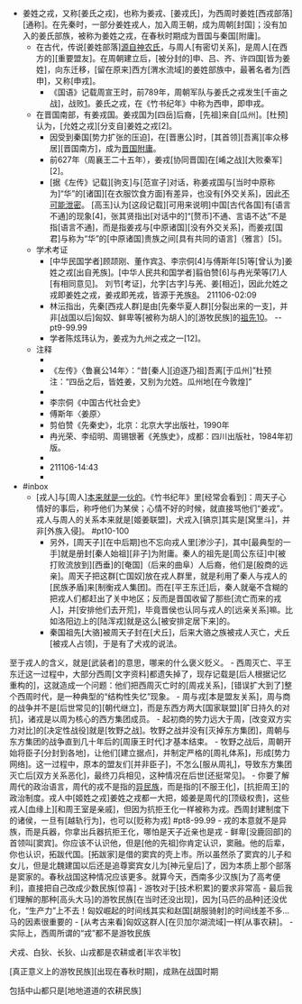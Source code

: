 - 姜姓之戎，又称[姜氏之戎]，也称为姜戎、[姜戎氏]，为西周时姜姓[西戎部落][通称]。在先秦时，一部分姜姓戎人，加入周王朝，成为周朝[封国]；没有加入的姜氏部族，被称为姜姓之戎，在春秋时期成为晋国与秦国[附庸]。
    - 在古代，传说[姜姓部落][源自神农氏]([[神农氏]])，与周人[有密切关系]，是周人[在西方的][重要盟友]。在周朝建立后，[被分封的]申、吕、齐、许四国[皆为姜姓]，向东迁移，[留在原来]西方[渭水流域]的姜姓部族中，最著名者为[西申]，又称[申戎]。
        - 《国语》记载周宣王时，前789年，周朝军队与姜氏之戎发生[千亩之战]，战败[1](((_L-8GJJB1)))。姜氏之戎，在《竹书纪年》中称为西申，即申戎。
    - 在晋国南部，有姜戎国。姜戎国为[四岳]后裔，[先祖]来自[瓜州]。[杜预]认为，[允姓之戎][分支自]姜姓之戎[2]。
        - 因受到秦国[势力扩张的压迫]，在[晋惠公]时，[其首领][吾离][率众移居][晋国南方]，成为[晋国附庸][1]。
        - 前627年（周襄王二十五年），姜戎[协同晋国]在[崤之战][大败秦军][2]。
        - [据《左传》记载][驹支]与[范宣子]对话，称姜戎国与[当时中原称为]“华”的[诸国][在衣服饮食方面]有差异，也没有[外交关系]，因此[不可能泄密][3]。
[高玉]认为[这段记载][可用来说明]中国[古代各国]有[语言不通]的现象[4]，张其贤指出[对话中的]“[赘币]不通、言语不达”不是指[语言不通]，而是指姜戎与[中原诸国][没有外交关系]，而姜戎[国君]与称为“华”的[中原诸国]贵族之间[具有共同的语言]（雅言）[5]。
    - 学术考证
        - [中华民国学者]顾颉刚、董作宾[3](((C07oNnkWa)))、李宗侗[4]与傅斯年[5]等[曾认为]姜姓之戎[出自羌族]。[中华人民共和国学者]翦伯赞[6]与冉光荣等[7]人[有相同意见]。
刘节[考证]，允字[古字]与羌、姜[相近]，因此允姓之戎即姜姓之戎，姜戎即羌戎，皆源于羌族[8]。
211106-02:09
        - 林沄指出，先秦[西戎人群]是由[先秦华夏人群][分裂出来的一支]，并非[战国以后]匈奴、鲜卑等[被称为胡人]的[游牧民族]的[祖先][9][10](((VRvXVhFth)))。 -- pt9-99.99
        - 学者陈炫玮认为，姜戎为九州之戎之一[12]。
    - 注释
        - [1]: 《国语》〈周语〉：“宣王[即位]，不籍千亩。[虢文公][谏曰]……王不听。三十九年，战于千亩，[王师败绩于]姜氏之戎。”
        - 《左传》〈鲁襄公14年〉：“昔[秦人][迫逐乃祖]吾离[于瓜州]”杜预注：“四岳之后，皆姓姜，又别为允姓。瓜州地[在今敦煌]”
        - [3]: 董作宾〈获白麟解〉，收入《董作宾学术论著》。
        - 李宗侗《中国古代社会史》
        - 傅斯年〈姜原〉
        - 剪伯赞《先秦史》，北京：北京大学出版社，1990年
        - 冉光荣、李绍明、周锡银著《羌族史》，成都：四川出版社，1984年初版。
        - [8]: 刘节《中国古代宗族移殖史论》，台湾正忠书局，1948年出版。
        - [9]: 《[农业类型]的演变与[戎狄族群]的[兴起]》指出“[晚商以前][北方地区]皆为[华夏族群]的[活动地域]，所谓‘戎狄’族群应当是[下一历史阶段里]从华夏族群中[分裂出去的一部分]，因此，华夏与戎狄[在血缘上][本亦同源]。”
211106-14:43
        - [10]: 林沄《戎狄非胡论》
- #inbox
    - [戎人]与[周人][本来就是一伙的](https://www.zhihu.com/question/443246257)。《竹书纪年》里[经常会看到]：周天子心情好的事后，称呼他们为某侯；心情不好的时候，就直接骂他们“姜戎”。戎人与周人的关系本来就是[姬姜联盟]，犬戎入[镐京]其实是[窝里斗]，并非[外族入侵]。 #pt10-100 
        - 另外，[周天子][在中后期]也不忘向戎人里[渗沙子]，其中[最典型的一手]就是册封[秦人始祖][非子]为附庸。秦人的祖先是[周公东征]中[被打败流放到][西垂]的[奄国]（后来的曲阜）人后裔，他们是[殷商的远亲]。周天子把这群[亡国奴]放在戎人群里，就是利用了秦人与戎人的[民族矛盾]来[制衡戎人集团]。而在[平王东迁]后，秦人就毫不含糊的把戎人们都赶出了关中地区；反而是晋国收留了那些[流亡而来的戎人]，并[安排他们去开荒]，毕竟晋侯也认同与戎人的[远亲关系]嘛。比如洛阳边上的[陆浑戎]就是这么[被安排定居下来]的。
        - 秦国祖先[大骆]被周天子封在[犬丘]，后来大骆之族被戎人灭亡，犬丘[被戎人占领]，于是有了犬戎的说法。

至于戎人的含义，就是[武装者]的意思，哪来的什么褒义贬义。
        - 西周灭亡、平王东迁这一过程中，大部分西周[文字资料]都遗失掉了，现存记载是[后人根据记忆重构的]，这就造成一个问题：他们把西周灭亡时的[周戎关系]，[错误扩大到了]整个西周时代，是一种典型的“结构性失忆”现象。
            - 周与戎[本是盟友关系]，周与商的战争并不是[后世常见的][朝代继立]，而是东西方两大[国家联盟][旷日持久的对抗]，诸戎是以周为核心的西方集团成员。
            - 起初商的势力远大于周，[改变双方实力对比]的[决定性战役]就是[牧野之战]。牧野之战并没有[灭掉东方集团]，周朝与东方集团的战争直到几十年后的[周康王时代]才基本结束。
            - 牧野之战后，周朝开始将臣子[分封到各地]，让他们[建立据点]，并制定严格的[周礼体系]，形成[势力网络]。这一过程中，原本的盟友们[并非臣子]，不怎么[服从周礼]，导致东方集团灭亡后[双方关系恶化]，最终刀兵相见，这种情况在后世[还挺常见]。
    - 你要了解周代的政治语言，周代的戎不是指的[异民族](https://www.zhihu.com/question/307689815/answer/564363954)，而是指的[不服王化]，[抗拒周王]的政治制度。戎人中[姬姓之戎]姜姓之戎都一大把，姬姜是周代的[顶级权贵]，这些戎人[血缘上][和周王室是亲戚]，但因为抗拒王化一样被称为戎。西周封建制度下的诸侯，一旦有[越轨行为]，也可以[贬称为戎] #pt8-99.99
        - 戎的本意就不是异族，而是兵器，你拿出兵器抗拒王化，哪怕是天子近亲也是戎
        - 鲜卑[没鹿回部]的首领叫[窦宾]。你应该不认识他，但是[他的先祖]你肯定认识，窦融。他的后辈，你也认识，拓跋代国。[拓跋家]是借的窦宾的壳上市。所以虽然杀了窦宾的儿子和女儿，但是北魏建国以后还是追尊窦宾女儿为[神元皇后]了，因为本质上那个部落是窦家的。春秋战国这种情况应该更多。就算今天，西南多少汉族[为了高考便利]，直接把自己改成少数民族[惊喜]
        - 游牧对于[技术积累]的要求非常高
            - 最后我们理解的那种[高头大马]的游牧民族[在当时还没出现]，因为[马匹的品种]还没优化，“生产力”上不去！匈奴崛起的时间线其实和赵国[胡服骑射]的时间线差不多… 马的因素很重要的
            - [从考古来看]匈奴这群人[在贝加尔湖流域]一样[从事农耕]。
        - 实际上，西周所谓的“戎”都不是游牧民族

犬戎、白狄、长狄、山戎都是农耕或者[半农半牧]

[真正意义上的游牧民族][出现在春秋时期]，成熟在战国时期

包括中山都只是[地地道道的农耕民族]
